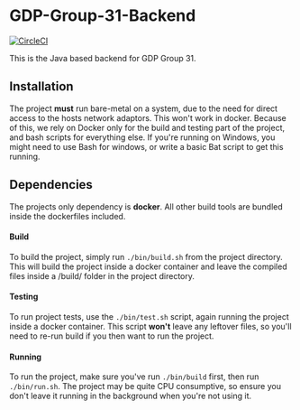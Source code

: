 # GDP-Group-31-Backend

[![CircleCI](https://circleci.com/gh/ElliotAlexander/GDP-Group-31-Backend.svg?style=svg&circle-token=b58db770983c57865e5c66b2b18e083b59f28593)](https://circleci.com/gh/ElliotAlexander/GDP-Group-31-Backend)

This is the Java based backend for GDP Group 31. 

## Installation

The project **must** run bare-metal on a system, due to the need for direct access to the hosts network adaptors. This won't work in docker. Because of this, we rely on Docker only for the build and testing part of the project, and bash scripts for everything else. If you're running on Windows, you might need to use Bash for windows, or write a basic Bat script to get this running. 

## Dependencies

The projects only dependency is **docker**. All other build tools are bundled inside the dockerfiles included. 


#### Build

To build the project, simply run `./bin/build.sh` from the project directory. This will build the project inside a docker container and leave the compiled files inside a /build/ folder in the project directory. 

#### Testing

To run project tests, use the `./bin/test.sh` script, again running the project inside a docker container. This script **won't** leave any leftover files, so you'll need to re-run build if you then want to run the project.

#### Running

To run the project, make sure you've run `./bin/build` first, then run `./bin/run.sh`. The project may be quite CPU consumptive, so ensure you don't leave it running in the background when you're not using it. 

